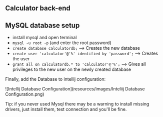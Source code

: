 ## Calculator back-end

## MySQL database setup
- install mysql and open terminal
- `mysql -u root -p` (and enter the root password)
- `create database calculatordb;` --> Creates the new database
- `create user 'calculator'@'%' identified by 'password';` --> Creates the user
- `grant all on calculatordb.* to 'calculator'@'%';` --> Gives all privileges to the new user on the newly created database

Finally, add the Database to intellij configuration:

![Intellij Database Configuration](resources/images/Inteliij Database Configuration.png) 

Tip: if you never used Mysql there may be a warning to install missing drivers, just install them, test connection and you'll be fine.


